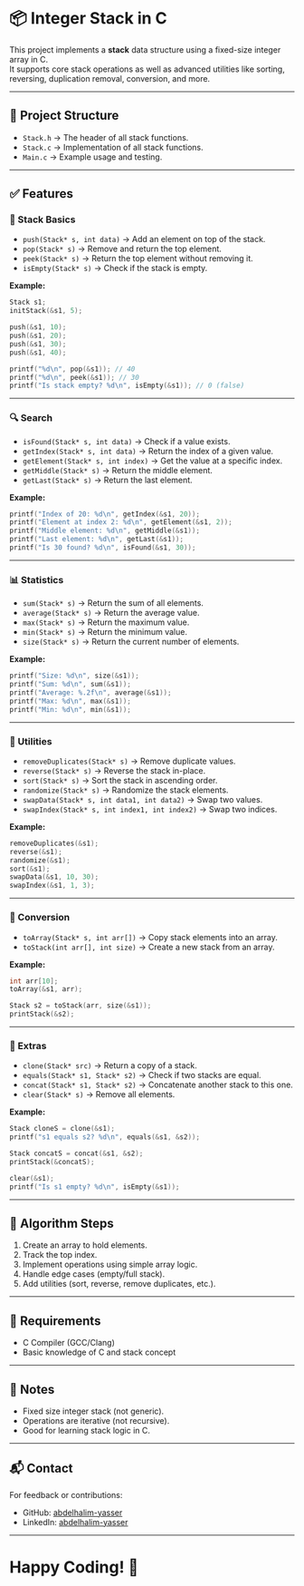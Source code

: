 # 📦 Integer Stack in C

This project implements a **stack** data structure using a fixed-size integer array in C.  
It supports core stack operations as well as advanced utilities like sorting, reversing, duplication removal, conversion, and more.

---

## 📂 Project Structure

- `Stack.h` → The header of all stack functions.
- `Stack.c` → Implementation of all stack functions.
- `Main.c` → Example usage and testing.

---

## ✅ Features

### 🧱 Stack Basics
- `push(Stack* s, int data)` → Add an element on top of the stack.
- `pop(Stack* s)` → Remove and return the top element.
- `peek(Stack* s)` → Return the top element without removing it.
- `isEmpty(Stack* s)` → Check if the stack is empty.

**Example:**
```c
Stack s1;
initStack(&s1, 5);

push(&s1, 10);
push(&s1, 20);
push(&s1, 30);
push(&s1, 40);

printf("%d\n", pop(&s1)); // 40
printf("%d\n", peek(&s1)); // 30
printf("Is stack empty? %d\n", isEmpty(&s1)); // 0 (false)
```
---

### 🔍 Search
- `isFound(Stack* s, int data)` → Check if a value exists.
- `getIndex(Stack* s, int data)` → Return the index of a given value.
- `getElement(Stack* s, int index)` → Get the value at a specific index.
- `getMiddle(Stack* s)` → Return the middle element.
- `getLast(Stack* s)` → Return the last element.

**Example:**
```c
printf("Index of 20: %d\n", getIndex(&s1, 20));
printf("Element at index 2: %d\n", getElement(&s1, 2));
printf("Middle element: %d\n", getMiddle(&s1));
printf("Last element: %d\n", getLast(&s1));
printf("Is 30 found? %d\n", isFound(&s1, 30));
```
---

### 📊 Statistics
- `sum(Stack* s)` → Return the sum of all elements.
- `average(Stack* s)` → Return the average value.
- `max(Stack* s)` → Return the maximum value.
- `min(Stack* s)` → Return the minimum value.
- `size(Stack* s)` → Return the current number of elements.

**Example:**
```c
printf("Size: %d\n", size(&s1));
printf("Sum: %d\n", sum(&s1));
printf("Average: %.2f\n", average(&s1));
printf("Max: %d\n", max(&s1));
printf("Min: %d\n", min(&s1));
```
---

### 🧹 Utilities
- `removeDuplicates(Stack* s)` → Remove duplicate values.
- `reverse(Stack* s)` → Reverse the stack in-place.
- `sort(Stack* s)` → Sort the stack in ascending order.
- `randomize(Stack* s)` → Randomize the stack elements.
- `swapData(Stack* s, int data1, int data2)` → Swap two values.
- `swapIndex(Stack* s, int index1, int index2)` → Swap two indices.

**Example:**
```c
removeDuplicates(&s1);
reverse(&s1);
randomize(&s1);
sort(&s1);
swapData(&s1, 10, 30);
swapIndex(&s1, 1, 3);
```
---

### 🔁 Conversion
- `toArray(Stack* s, int arr[])` → Copy stack elements into an array.
- `toStack(int arr[], int size)` → Create a new stack from an array.

**Example:**
```c
int arr[10];
toArray(&s1, arr);

Stack s2 = toStack(arr, size(&s1));
printStack(&s2);
```
---

### 🧪 Extras
- `clone(Stack* src)` → Return a copy of a stack.
- `equals(Stack* s1, Stack* s2)` → Check if two stacks are equal.
- `concat(Stack* s1, Stack* s2)` → Concatenate another stack to this one.
- `clear(Stack* s)` → Remove all elements.

**Example:**
```c
Stack cloneS = clone(&s1);
printf("s1 equals s2? %d\n", equals(&s1, &s2));

Stack concatS = concat(&s1, &s2);
printStack(&concatS);

clear(&s1);
printf("Is s1 empty? %d\n", isEmpty(&s1));
```
---

## 🧱 Algorithm Steps
1. Create an array to hold elements.
2. Track the top index.
3. Implement operations using simple array logic.
4. Handle edge cases (empty/full stack).
5. Add utilities (sort, reverse, remove duplicates, etc.).

---

## 📂 Requirements
- C Compiler (GCC/Clang)
- Basic knowledge of C and stack concept

---

## 🧾 Notes
- Fixed size integer stack (not generic).
- Operations are iterative (not recursive).
- Good for learning stack logic in C.

---

## 📬 Contact
For feedback or contributions:

- GitHub: [abdelhalim-yasser](https://github.com/abdelhalim-yasser)
- LinkedIn: [abdelhalim-yasser](https://www.linkedin.com/in/abdelhalim-yasser)

---

# Happy Coding! 🚀

